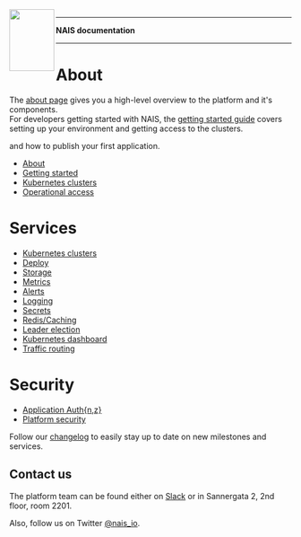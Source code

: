 <img align="left" width="80" height="110" src="https://raw.githubusercontent.com/nais/doc/master/content/_media/nais_logo_gray.png">

---

**NAIS documentation**

---   

# About
The [about page](/content/about/README.md) gives you a high-level overview to the platform and it's components.   
For developers getting started with NAIS, the [getting started guide](/content/getting-started) covers setting up your environment and getting access to the clusters.

and how to publish your first application.   

* [About](/content/about/README.md)
* [Getting started](/content/getting-started) 
* [Kubernetes clusters](/content/clusters)
* [Operational access](/content/operations)

# Services
* [Kubernetes clusters](/content/clusters)
* [Deploy](/content/deploy/naisd.md)
* [Storage](/content/storage)
* [Metrics](/content/metrics)
* [Alerts](/content/alerts)
* [Logging](/content/logging)
* [Secrets](/content/secrets)
* [Redis/Caching](/content/redis.md)
* [Leader election](/content/leader_election.md)
* [Kubernetes dashboard](/content/kubernetes_dashboard.md)
* [Traffic routing](/content/trafficrouting.md)

# Security
* [Application Auth{n,z}](/content/authnz)
* [Platform security](/content/security)


Follow our [changelog](/content/changelog.md) to easily stay up to date on new milestones and services.

## Contact us

The platform team can be found either on [Slack](https://nav-it.slack.com/messages/C5KUST8N6/) or in Sannergata 2, 2nd floor, room 2201.

Also, follow us on Twitter [@nais_io](https://twitter.com/nais_io).
